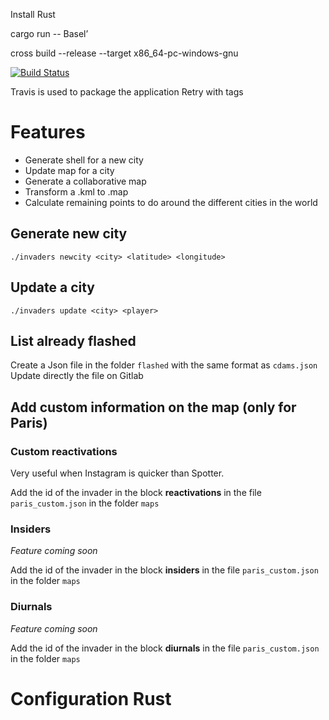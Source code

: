 Install Rust

cargo run -- Basel’


cross build --release --target x86_64-pc-windows-gnu

[![Build Status](https://travis-ci.com/dcuenot/spotter.svg?branch=master)](https://travis-ci.com/dcuenot/spotter)

Travis is used to package the application
Retry with tags

# Features
* Generate shell for a new city
* Update map for a city
* Generate a collaborative map
* Transform a .kml to .map
* Calculate remaining points to do around the different cities in the world

## Generate new city
`./invaders newcity <city> <latitude> <longitude>`

## Update a city
`./invaders update <city> <player>`

## List already flashed
Create a Json file in the folder `flashed` with the same format as `cdams.json`
Update directly the file on Gitlab


## Add custom information on the map (only for Paris)
### Custom reactivations
Very useful when Instagram is quicker than Spotter.

Add the id of the invader in the block **reactivations** in the file `paris_custom.json` in the folder `maps`

### Insiders
_Feature coming soon_

Add the id of the invader in the block **insiders** in the file `paris_custom.json` in the folder `maps`

### Diurnals
_Feature coming soon_

Add the id of the invader in the block **diurnals** in the file `paris_custom.json` in the folder `maps`



# Configuration Rust